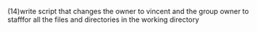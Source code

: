 (14)write script that changes the owner to vincent and the group owner to stafffor all the files and directories in the working directory
